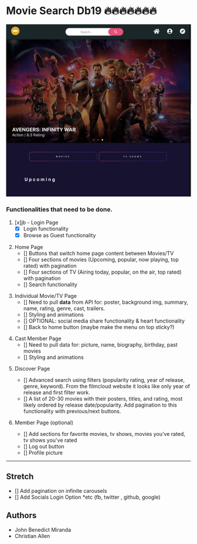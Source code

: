 # Movie Search Db19 🔥🔥🔥🔥🔥🔥🔥

![](assets/01.png)

### Functionalities that need to be done.

1. [x]jb - Login Page
   - [x] Login functionality
   - [x] Browse as Guest functionality

2) Home Page
   - [] Buttons that switch home page content between Movies/TV
   - [] Four sections of movies (Upcoming, popular, now playing, top rated) with pagination
   - [] Four sections of TV (Airing today, popular, on the air, top rated) with pagination
   - [] Search functionality

3. Individual Movie/TV Page
   - [] Need to pull **data** from API for: poster, background img, summary, name, rating, genre, cast, trailers.
   - [] Styling and animations
   - [] OPTIONAL: social media share functionality & heart functionality
   - [] Back to home button (maybe make the menu on top sticky?)

4) Cast Member Page
   - [] Need to pull data for: picture, name, biography, birthday, past movies
   - [] Styling and animations

5. Discover Page

   - [] Advanced search using filters (popularity rating, year of release, genre, keyword). From the filmcloud website it looks like only year of release and first filter work.
   - [] A list of 20-30 movies with their posters, titles, and rating, most likely ordered by release date/popularity. Add pagination to this functionality with previous/next buttons.

6. Member Page (optional)
   - [] Add sections for favorite movies, tv shows, movies you've rated, tv shows you've rated
   - [] Log out button
   - [] Profile picture

---

## Stretch

- [] Add pagination on infinite carousels
- [] Add Socials Login Option \*etc (fb, twitter , github, google)

## Authors

- John Benedict Miranda
- Christian Allen
